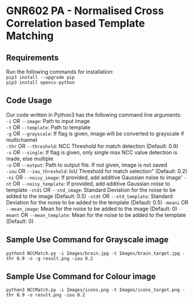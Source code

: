 # GNR602 PA - Normalised Cross Correlation based Template Matching

## Requirements
Run the following commands for installation: <br />
`pip3 install --upgrade pip` <br />
`pip3 install opencv-python` <br />

## Code Usage <br />
Our code written in Python3 has the following command line arguments: <br />
`-i` OR `--image`: Path to input image <br />
`-t` OR `--template`: Path to template <br />
`-g` OR `--grayscale`: If flag is given, image will be converted to grayscale if multichannel <br />
`-thr` OR `--threshold`: NCC Threshold for match detection (Default: 0.9) <br />
`-s` OR `--single`: If flag is given, only single max NCC value detection is made, else multiple <br />
`-o` OR `--output`: Path to output file. If not given, image is not saved <br />
`-iou` OR `--iou_threshold`: IoU Threshold for match selection" (Default: 0.2) <br />
`-ni` OR `--noisy_image`: If provided, add additive Gaussian noise to image'
`-nt` OR `--noisy_template`: If provided, add additive Gaussian noise to template
`-stdi` OR `--std_image`: Standard Deviation for the noise to be added to the image (Default: 0.5)
`-stdt` OR `--std_template`: Standard Deviation for the noise to be added to the template (Default: 0.5)
`-meani` OR `--mean_image`: Mean for the noise to be added to the image (Default: 0)
`-meant` OR `--mean_template`: Mean for the noise to be added to the template (Default: 0)


## Sample Use Command for Grayscale image <br />
`python3 NCCMatch.py -i Images/brain.jpg -t Images/brain_target.jpg -thr 0.9 -o -g result.png -iou 0.2`

## Sample Use Command for Colour image <br />
`python3 NCCMatch.py -i Images/icons.png -t Images/icons_target.png -thr 0.9 -o result.png -iou 0.2`
